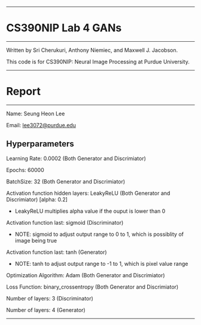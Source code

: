 --------------------------------------------------------------------------------
# CS390NIP Lab 4 GANs
--------------------------------------------------------------------------------

Written by Sri Cherukuri, Anthony Niemiec, and Maxwell J. Jacobson.


This code is for CS390NIP: Neural Image Processing at Purdue University.


--------------------------------------------------------------------------------
# Report
--------------------------------------------------------------------------------

Name: Seung Heon Lee


Email: lee3072@purdue.edu


## Hyperparameters


Learning Rate: 0.0002 (Both Generator and Discrimiator)


Epochs: 60000


BatchSize: 32 (Both Generator and Discrimiator)


Activation function hidden layers: LeakyReLU (Both Generator and Discrimiator) [alpha: 0.2] 
* LeakyReLU multiplies alpha value if the ouput is lower than 0




Activation function last: sigmoid (Discriminator) 
* NOTE: sigmoid to adjust output range to 0 to 1, which is possiblity of image being true


Activation function last: tanh (Generator) 
* NOTE: tanh to adjust output range to -1 to 1, which is pixel value range


Optimization Algorithm: Adam (Both Generator and Discrimiator)


Loss Function: binary_crossentropy (Both Generator and Discrimiator)


Number of layers: 3 (Discriminator)


Number of layers: 4 (Generator)

--------------------------------------------------------------------------------
